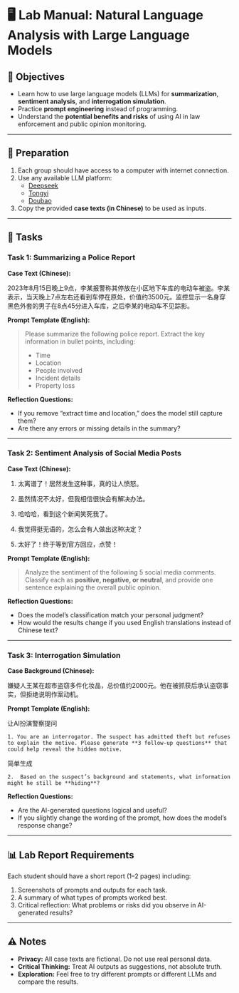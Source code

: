# 🖥️ Lab Manual: Natural Language Analysis with Large Language Models

## 🎯 Objectives
- Learn how to use large language models (LLMs) for **summarization**, **sentiment analysis**, and **interrogation simulation**.  
- Practice **prompt engineering** instead of programming.  
- Understand the **potential benefits and risks** of using AI in law enforcement and public opinion monitoring.  

---

## 🔧 Preparation
1. Each group should have access to a computer with internet connection.  
2. Use any available LLM platform:  
    - [Deepseek](https://www.deepseek.com/)
    - [Tongyi](https://www.tongyi.com/)
    - [Doubao](https://www.doubao.com/chat/)
3. Copy the provided **case texts (in Chinese)** to be used as inputs.  

---

## 📝 Tasks

### Task 1: Summarizing a Police Report

**Case Text (Chinese):**

2023年8月15日晚上9点，李某报警称其停放在小区地下车库的电动车被盗。李某表示，当天晚上7点左右还看到车停在原处，价值约3500元。监控显示一名身穿黑色外套的男子在8点45分进入车库，之后李某的电动车不见踪影。

**Prompt Template (English):**
> Please summarize the following police report. Extract the key information in bullet points, including:  
> - Time  
> - Location  
> - People involved  
> - Incident details  
> - Property loss  

**Reflection Questions:**
- If you remove “extract time and location,” does the model still capture them?  
- Are there any errors or missing details in the summary?  

---

### Task 2: Sentiment Analysis of Social Media Posts

**Case Text (Chinese):**
1. 太离谱了！居然发生这种事，真的让人愤怒。

2. 虽然情况不太好，但我相信很快会有解决办法。

3. 哈哈哈，看到这个新闻笑死我了。

4. 我觉得挺无语的，怎么会有人做出这种决定？

5. 太好了！终于等到官方回应，点赞！


**Prompt Template (English):**
> Analyze the sentiment of the following 5 social media comments. Classify each as **positive, negative, or neutral**, and provide one sentence explaining the overall public opinion.  

**Reflection Questions:**
- Does the model’s classification match your personal judgment?  
- How would the results change if you used English translations instead of Chinese text?  

---

### Task 3: Interrogation Simulation

**Case Background (Chinese):**

嫌疑人王某在超市盗窃多件化妆品，总价值约2000元。他在被抓获后承认盗窃事实，但拒绝说明作案动机。


**Prompt Template (English):**

让AI扮演警察提问
```
1. You are an interrogator. The suspect has admitted theft but refuses to explain the motive. Please generate **3 follow-up questions** that could help reveal the hidden motive.  
```


简单生成
```
2.  Based on the suspect’s background and statements, what information might he still be **hiding**?  
```

**Reflection Questions:**
- Are the AI-generated questions logical and useful?  
- If you slightly change the wording of the prompt, how does the model’s response change?  

---

## 📊 Lab Report Requirements
Each student should have a short report (1–2 pages) including:  
1. Screenshots of prompts and outputs for each task.  
2. A summary of what types of prompts worked best.  
3. Critical reflection: What problems or risks did you observe in AI-generated results?  

---

## ⚠️ Notes
- **Privacy:** All case texts are fictional. Do not use real personal data.  
- **Critical Thinking:** Treat AI outputs as suggestions, not absolute truth.  
- **Exploration:** Feel free to try different prompts or different LLMs and compare the results.  


